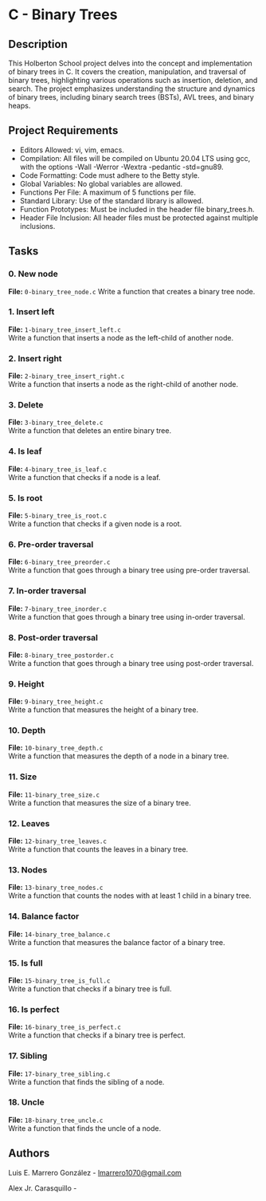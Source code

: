 # C - Binary Trees

## Description

This Holberton School project delves into the concept and implementation of binary trees in C.
It covers the creation, manipulation, and traversal of binary trees,
highlighting various operations such as insertion, deletion, and search.
The project emphasizes understanding the structure and dynamics of binary trees,
including binary search trees (BSTs), AVL trees, and binary heaps.

## Project Requirements

- Editors Allowed: vi, vim, emacs.
- Compilation: All files will be compiled on Ubuntu 20.04 LTS using gcc, with the options -Wall -Werror -Wextra -pedantic -std=gnu89.
- Code Formatting: Code must adhere to the Betty style.
- Global Variables: No global variables are allowed.
- Functions Per File: A maximum of 5 functions per file.
- Standard Library: Use of the standard library is allowed.
- Function Prototypes: Must be included in the header file binary_trees.h.
- Header File Inclusion: All header files must be protected against multiple inclusions.

## Tasks

### 0. New node
**File:** `0-binary_tree_node.c`
Write a function that creates a binary tree node.

### 1. Insert left
**File:** `1-binary_tree_insert_left.c`  
Write a function that inserts a node as the left-child of another node.

### 2. Insert right
**File:** `2-binary_tree_insert_right.c`  
Write a function that inserts a node as the right-child of another node.

### 3. Delete
**File:** `3-binary_tree_delete.c`  
Write a function that deletes an entire binary tree.

### 4. Is leaf
**File:** `4-binary_tree_is_leaf.c`  
Write a function that checks if a node is a leaf.

### 5. Is root
**File:** `5-binary_tree_is_root.c`  
Write a function that checks if a given node is a root.

### 6. Pre-order traversal
**File:** `6-binary_tree_preorder.c`  
Write a function that goes through a binary tree using pre-order traversal.

### 7. In-order traversal
**File:** `7-binary_tree_inorder.c`  
Write a function that goes through a binary tree using in-order traversal.

### 8. Post-order traversal
**File:** `8-binary_tree_postorder.c`  
Write a function that goes through a binary tree using post-order traversal.

### 9. Height
**File:** `9-binary_tree_height.c`  
Write a function that measures the height of a binary tree.

### 10. Depth
**File:** `10-binary_tree_depth.c`  
Write a function that measures the depth of a node in a binary tree.

### 11. Size
**File:** `11-binary_tree_size.c`  
Write a function that measures the size of a binary tree.

### 12. Leaves
**File:** `12-binary_tree_leaves.c`  
Write a function that counts the leaves in a binary tree.

### 13. Nodes
**File:** `13-binary_tree_nodes.c`  
Write a function that counts the nodes with at least 1 child in a binary tree.

### 14. Balance factor
**File:** `14-binary_tree_balance.c`  
Write a function that measures the balance factor of a binary tree.

### 15. Is full
**File:** `15-binary_tree_is_full.c`  
Write a function that checks if a binary tree is full.

### 16. Is perfect
**File:** `16-binary_tree_is_perfect.c`  
Write a function that checks if a binary tree is perfect.

### 17. Sibling
**File:** `17-binary_tree_sibling.c`  
Write a function that finds the sibling of a node.

### 18. Uncle
**File:** `18-binary_tree_uncle.c`  
Write a function that finds the uncle of a node.

## Authors

Luis E. Marrero González - lmarrero1070@gmail.com

Alex Jr. Carasquillo -
